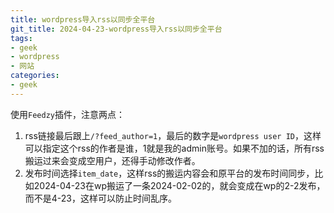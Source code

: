```yaml
---
title: wordpress导入rss以同步全平台
git_title: 2024-04-23-wordpress导入rss以同步全平台
tags: 
- geek
- wordpress 
- 网站
categories:
- geek
---
```


使用`Feedzy`插件，注意两点：
1. rss链接最后跟上`/?feed_author=1`，最后的数字是`wordpress user ID`，这样可以指定这个rss的作者是谁，1就是我的admin账号。如果不加的话，所有rss搬运过来会变成空用户，还得手动修改作者。
2. 发布时间选择`item_date`，这样rss的搬运内容会和原平台的发布时间同步，比如2024-04-23在wp搬运了一条2024-02-02的，就会变成在wp的2-2发布，而不是4-23，这样可以防止时间乱序。
